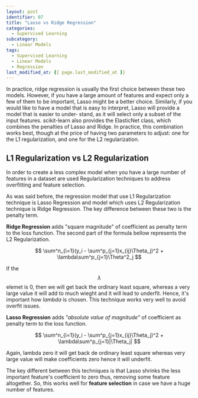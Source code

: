 ```yaml
---
layout: post
identifier: 07
title: "Lasso vs Ridge Regression"
categories:
  - Supervised Learning
subcategory:
  - Linear Models
tags:
  - Supervised Learning
  - Linear Models
  - Regression
last_modified_at: {{ page.last_modified_at }}
---
```


In practice, ridge regression is usually the first choice between these two models. However, if you have a large amount of features and expect only a few of them to be important, Lasso might be a better choice. Similarly, if you would like to have a model that is easy to interpret, Lasso will provide a model that is easier to under‐ stand, as it will select only a subset of the input features. scikit-learn also provides the ElasticNet class, which combines the penalties of Lasso and Ridge. In practice, this combination works best, though at the price of having two parameters to adjust: one for the L1 regularization, and one for the L2 regularization.

## L1 Regularization vs L2 Regularization

In order to create a less complex model when you have a large number of features in a dataset are used Regularization techniques to address overfitting and feature selection.

As was said before, the regression model that use L1 Regularization technique is Lasso Regression and model which uses L2 Regularization technique is Ridge Regression. The key difference between these two is the penalty term. 

**Ridge Regression** adds "square magnitude" of coefficient as penalty term to the loss function. The second part of the formula bellow represents the L2 Regularization.

$$
\sum^n_{i=1}(y_i - \sum^p_{j=1}x_{ij}\Theta_j)^2 + \lambda\sum^p_{j=1}\Theta^2_j
$$

If the $$\lambda$$ elemet is 0, then we will get back the ordinary least square, whereas a very large value it will add to much wieght and it will lead to underfit. Hence, it's important how *lambda* is chosen. This technique works very well to avoid overfit issues.

**Lasso Regression** adds *"absolute value of magnitude"* of coefficient as penalty term to the loss function. 

$$
\sum^n_{i=1}(y_i - \sum^p_{j=1}x_{ij}\Theta_j)^2 + \lambda\sum^p_{j=1}|\Theta_j|
$$

Again, lambda zero it will get back de ordinary least square whereas very large value will make coefficients zero hence it will underfit.

The key different between this techniques is that Lasso shrinks the less important feature's coefficient to zero thus, removing some feature altogether. So, this works well for **feature selection** in case we have a huge number of features.